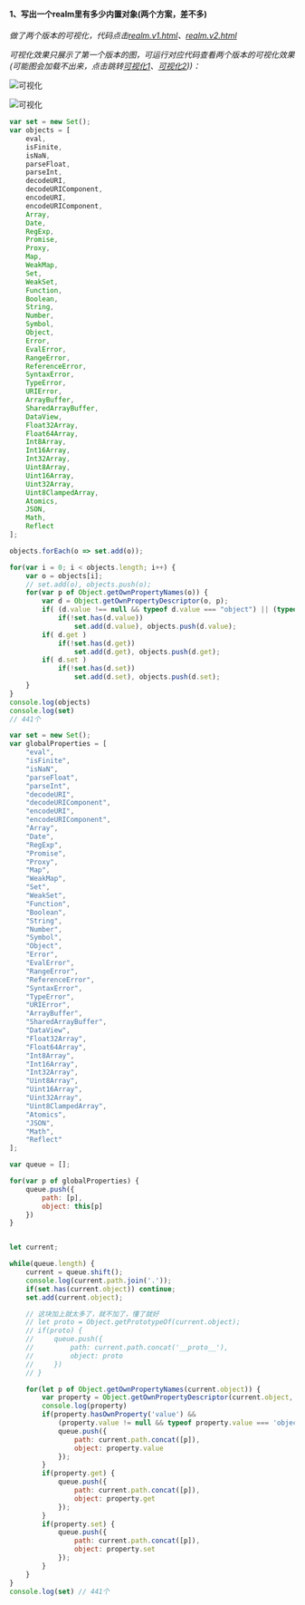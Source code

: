 #### 1、写出一个realm里有多少内置对象(两个方案，差不多)

*做了两个版本的可视化，代码点击[realm.v1.html](https://github.com/mosiya/Frontend-01-Template/tree/master/week05/realm.v1.html)、[realm.v2.html](https://github.com/mosiya/Frontend-01-Template/tree/master/week05/realm.v2.html)*

*可视化效果只展示了第一个版本的图，可运行对应代码查看两个版本的可视化效果(可能图会加载不出来，点击跳转[可视化1](https://github.com/mosiya/Frontend-01-Template/tree/master/week05/object_tree.png)、[可视化2](https://github.com/mosiya/Frontend-01-Template/tree/master/week05/object_tree_expand.png)))：*

![可视化](https://github.com/mosiya/Frontend-01-Template/tree/master/week05/object_tree.png)

![可视化](https://github.com/mosiya/Frontend-01-Template/tree/master/week05/object_tree_expand.png)

```js
var set = new Set();
var objects = [
    eval,
    isFinite,
    isNaN,
    parseFloat,
    parseInt,
    decodeURI,
    decodeURIComponent,
    encodeURI,
    encodeURIComponent,
    Array,
    Date,
    RegExp,
    Promise,
    Proxy,
    Map,
    WeakMap,
    Set,
    WeakSet,
    Function,
    Boolean,
    String,
    Number,
    Symbol,
    Object,
    Error,
    EvalError,
    RangeError,
    ReferenceError,
    SyntaxError,
    TypeError,
    URIError,
    ArrayBuffer,
    SharedArrayBuffer,
    DataView,
    Float32Array,
    Float64Array,
    Int8Array,
    Int16Array,
    Int32Array,
    Uint8Array,
    Uint16Array,
    Uint32Array,
    Uint8ClampedArray,
    Atomics,
    JSON,
    Math,
    Reflect
];

objects.forEach(o => set.add(o));

for(var i = 0; i < objects.length; i++) {
    var o = objects[i];
    // set.add(o), objects.push(o);
    for(var p of Object.getOwnPropertyNames(o)) {
        var d = Object.getOwnPropertyDescriptor(o, p);
        if( (d.value !== null && typeof d.value === "object") || (typeof d.value === "function")) 
            if(!set.has(d.value))
                set.add(d.value), objects.push(d.value);
        if( d.get )
            if(!set.has(d.get))
                set.add(d.get), objects.push(d.get);
        if( d.set )
            if(!set.has(d.set))
                set.add(d.set), objects.push(d.set);
    }
}
console.log(objects)
console.log(set)
// 441个
```

```js
var set = new Set();
var globalProperties = [ 
    "eval",
    "isFinite",
    "isNaN",
    "parseFloat",
    "parseInt",
    "decodeURI",
    "decodeURIComponent",
    "encodeURI",
    "encodeURIComponent",
    "Array",
    "Date",
    "RegExp",
    "Promise",
    "Proxy",
    "Map",
    "WeakMap",
    "Set",
    "WeakSet",
    "Function",
    "Boolean",
    "String",
    "Number",
    "Symbol",
    "Object",
    "Error",
    "EvalError",
    "RangeError",
    "ReferenceError",
    "SyntaxError",
    "TypeError",
    "URIError",
    "ArrayBuffer",
    "SharedArrayBuffer",
    "DataView",
    "Float32Array",
    "Float64Array",
    "Int8Array",
    "Int16Array",
    "Int32Array",
    "Uint8Array",
    "Uint16Array",
    "Uint32Array",
    "Uint8ClampedArray",
    "Atomics",
    "JSON",
    "Math",
    "Reflect"
];

var queue = [];

for(var p of globalProperties) {
    queue.push({
        path: [p],
        object: this[p]
    })
}


let current;

while(queue.length) {
    current = queue.shift();
    console.log(current.path.join('.'));
    if(set.has(current.object)) continue;
    set.add(current.object);

    // 这块加上就太多了，就不加了，懂了就好
    // let proto = Object.getPrototypeOf(current.object);
    // if(proto) {
    //     queue.push({
    //         path: current.path.concat('__proto__'),
    //         object: proto
    //     })
    // }

    for(let p of Object.getOwnPropertyNames(current.object)) {
        var property = Object.getOwnPropertyDescriptor(current.object, p);
        console.log(property)
        if(property.hasOwnProperty('value') && 
            (property.value != null && typeof property.value === 'object' || typeof property.value === 'function' )) {
            queue.push({
                path: current.path.concat([p]),
                object: property.value
            });
        }
        if(property.get) {
            queue.push({
                path: current.path.concat([p]),
                object: property.get
            });
        }
        if(property.set) {
            queue.push({
                path: current.path.concat([p]),
                object: property.set
            });
        }
    }
}
console.log(set) // 441个
```
